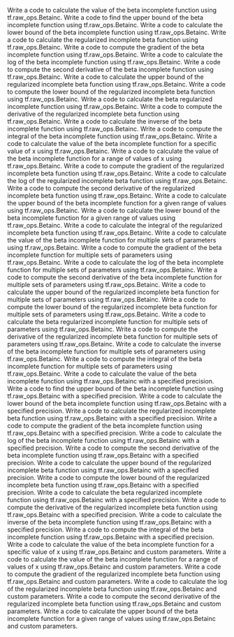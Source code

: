 Write a code to calculate the value of the beta incomplete function using tf.raw_ops.Betainc.
Write a code to find the upper bound of the beta incomplete function using tf.raw_ops.Betainc.
Write a code to calculate the lower bound of the beta incomplete function using tf.raw_ops.Betainc.
Write a code to calculate the regularized incomplete beta function using tf.raw_ops.Betainc.
Write a code to compute the gradient of the beta incomplete function using tf.raw_ops.Betainc.
Write a code to calculate the log of the beta incomplete function using tf.raw_ops.Betainc.
Write a code to compute the second derivative of the beta incomplete function using tf.raw_ops.Betainc.
Write a code to calculate the upper bound of the regularized incomplete beta function using tf.raw_ops.Betainc.
Write a code to compute the lower bound of the regularized incomplete beta function using tf.raw_ops.Betainc.
Write a code to calculate the beta regularized incomplete function using tf.raw_ops.Betainc.
Write a code to compute the derivative of the regularized incomplete beta function using tf.raw_ops.Betainc.
Write a code to calculate the inverse of the beta incomplete function using tf.raw_ops.Betainc.
Write a code to compute the integral of the beta incomplete function using tf.raw_ops.Betainc.
Write a code to calculate the value of the beta incomplete function for a specific value of x using tf.raw_ops.Betainc.
Write a code to calculate the value of the beta incomplete function for a range of values of x using tf.raw_ops.Betainc.
Write a code to compute the gradient of the regularized incomplete beta function using tf.raw_ops.Betainc.
Write a code to calculate the log of the regularized incomplete beta function using tf.raw_ops.Betainc.
Write a code to compute the second derivative of the regularized incomplete beta function using tf.raw_ops.Betainc.
Write a code to calculate the upper bound of the beta incomplete function for a given range of values using tf.raw_ops.Betainc.
Write a code to calculate the lower bound of the beta incomplete function for a given range of values using tf.raw_ops.Betainc.
Write a code to calculate the integral of the regularized incomplete beta function using tf.raw_ops.Betainc.
Write a code to calculate the value of the beta incomplete function for multiple sets of parameters using tf.raw_ops.Betainc.
Write a code to compute the gradient of the beta incomplete function for multiple sets of parameters using tf.raw_ops.Betainc.
Write a code to calculate the log of the beta incomplete function for multiple sets of parameters using tf.raw_ops.Betainc.
Write a code to compute the second derivative of the beta incomplete function for multiple sets of parameters using tf.raw_ops.Betainc.
Write a code to calculate the upper bound of the regularized incomplete beta function for multiple sets of parameters using tf.raw_ops.Betainc.
Write a code to compute the lower bound of the regularized incomplete beta function for multiple sets of parameters using tf.raw_ops.Betainc.
Write a code to calculate the beta regularized incomplete function for multiple sets of parameters using tf.raw_ops.Betainc.
Write a code to compute the derivative of the regularized incomplete beta function for multiple sets of parameters using tf.raw_ops.Betainc.
Write a code to calculate the inverse of the beta incomplete function for multiple sets of parameters using tf.raw_ops.Betainc.
Write a code to compute the integral of the beta incomplete function for multiple sets of parameters using tf.raw_ops.Betainc.
Write a code to calculate the value of the beta incomplete function using tf.raw_ops.Betainc with a specified precision.
Write a code to find the upper bound of the beta incomplete function using tf.raw_ops.Betainc with a specified precision.
Write a code to calculate the lower bound of the beta incomplete function using tf.raw_ops.Betainc with a specified precision.
Write a code to calculate the regularized incomplete beta function using tf.raw_ops.Betainc with a specified precision.
Write a code to compute the gradient of the beta incomplete function using tf.raw_ops.Betainc with a specified precision.
Write a code to calculate the log of the beta incomplete function using tf.raw_ops.Betainc with a specified precision.
Write a code to compute the second derivative of the beta incomplete function using tf.raw_ops.Betainc with a specified precision.
Write a code to calculate the upper bound of the regularized incomplete beta function using tf.raw_ops.Betainc with a specified precision.
Write a code to compute the lower bound of the regularized incomplete beta function using tf.raw_ops.Betainc with a specified precision.
Write a code to calculate the beta regularized incomplete function using tf.raw_ops.Betainc with a specified precision.
Write a code to compute the derivative of the regularized incomplete beta function using tf.raw_ops.Betainc with a specified precision.
Write a code to calculate the inverse of the beta incomplete function using tf.raw_ops.Betainc with a specified precision.
Write a code to compute the integral of the beta incomplete function using tf.raw_ops.Betainc with a specified precision.
Write a code to calculate the value of the beta incomplete function for a specific value of x using tf.raw_ops.Betainc and custom parameters.
Write a code to calculate the value of the beta incomplete function for a range of values of x using tf.raw_ops.Betainc and custom parameters.
Write a code to compute the gradient of the regularized incomplete beta function using tf.raw_ops.Betainc and custom parameters.
Write a code to calculate the log of the regularized incomplete beta function using tf.raw_ops.Betainc and custom parameters.
Write a code to compute the second derivative of the regularized incomplete beta function using tf.raw_ops.Betainc and custom parameters.
Write a code to calculate the upper bound of the beta incomplete function for a given range of values using tf.raw_ops.Betainc and custom parameters.